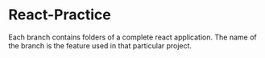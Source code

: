 # React-Practice

Each branch contains folders of a complete react application. The name of the branch is the feature used in that particular project. 
